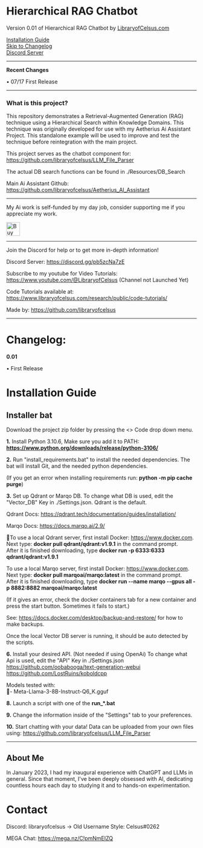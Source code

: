 # Hierarchical RAG Chatbot
Version 0.01 of Hierarchical RAG Chatbot by [LibraryofCelsus.com](https://www.libraryofcelsus.com)  
  
[Installation Guide](#installation-guide)  
[Skip to Changelog](#changelog)  
[Discord Server](https://discord.gg/pb5zcNa7zE)

------
**Recent Changes**

• 07/17 First Release

------

### What is this project?

This repository demonstrates a Retrieval-Augmented Generation (RAG) technique using a Hierarchical Search within Knowledge Domains. This technique was originally developed for use with my Aetherius Ai Assistant Project. This standalone example will be used to improve and test the technique before reintegration with the main project.

This project serves as the chatbot component for: https://github.com/libraryofcelsus/LLM_File_Parser

The actual DB search functions can be found in ./Resources/DB_Search

Main Ai Assistant Github: https://github.com/libraryofcelsus/Aetherius_AI_Assistant  

------

My Ai work is self-funded by my day job, consider supporting me if you appreciate my work.

<a href='https://ko-fi.com/libraryofcelsus' target='_blank'><img height='36' style='border:0px;height:36px;' src='https://storage.ko-fi.com/cdn/kofi3.png?v=3' border='0' alt='Buy Me a Coffee at ko-fi.com' /></a>

------

Join the Discord for help or to get more in-depth information!

Discord Server: https://discord.gg/pb5zcNa7zE

Subscribe to my youtube for Video Tutorials: https://www.youtube.com/@LibraryofCelsus (Channel not Launched Yet)

Code Tutorials available at: https://www.libraryofcelsus.com/research/public/code-tutorials/

Made by: https://github.com/libraryofcelsus


------


# Changelog: 
**0.01** 

• First Release


# Installation Guide

## Installer bat

Download the project zip folder by pressing the <> Code drop down menu.

**1.** Install Python 3.10.6, Make sure you add it to PATH: **https://www.python.org/downloads/release/python-3106/**

**2.** Run "install_requirements.bat" to install the needed dependencies.  The bat will install Git, and the needed python dependencies.  

(If you get an error when installing requirements run: **python -m pip cache purge**)

**3.** Set up Qdrant or Marqo DB.  To change what DB is used, edit the "Vector_DB" Key in ./Settings.json.  Qdrant is the default. 

Qdrant Docs: https://qdrant.tech/documentation/guides/installation/   

Marqo Docs: https://docs.marqo.ai/2.9/  

To use a local Qdrant server, first install Docker: https://www.docker.com.  
Next type: **docker pull qdrant/qdrant:v1.9.1** in the command prompt.  
After it is finished downloading, type **docker run -p 6333:6333 qdrant/qdrant:v1.9.1**  

To use a local Marqo server, first install Docker: https://www.docker.com.  
Next type: **docker pull marqoai/marqo:latest** in the command prompt.  
After it is finished downloading, type **docker run --name marqo --gpus all -p 8882:8882 marqoai/marqo:latest**   

(If it gives an error, check the docker containers tab for a new container and press the start button.  Sometimes it fails to start.)  

See: https://docs.docker.com/desktop/backup-and-restore/ for how to make backups.  

Once the local Vector DB server is running, it should be auto detected by the scripts.   

**6.** Install your desired API.  (Not needed if using OpenAi)  To change what Api is used, edit the "API" Key in ./Settings.json  
https://github.com/oobabooga/text-generation-webui  
https://github.com/LostRuins/koboldcpp  

Models tested with:   
- Meta-Llama-3-8B-Instruct-Q6_K.gguf   

**8.** Launch a script with one of the **run_*.bat**  

**9.** Change the information inside of the "Settings" tab to your preferences.  

**10.** Start chatting with your data!  Data can be uploaded from your own files using:  https://github.com/libraryofcelsus/LLM_File_Parser




-----

## About Me

In January 2023, I had my inaugural experience with ChatGPT and LLMs in general. Since that moment, I've been deeply obsessed with AI, dedicating countless hours each day to studying it and to hands-on experimentation.

# Contact
Discord: libraryofcelsus      -> Old Username Style: Celsus#0262

MEGA Chat: https://mega.nz/C!pmNmEIZQ